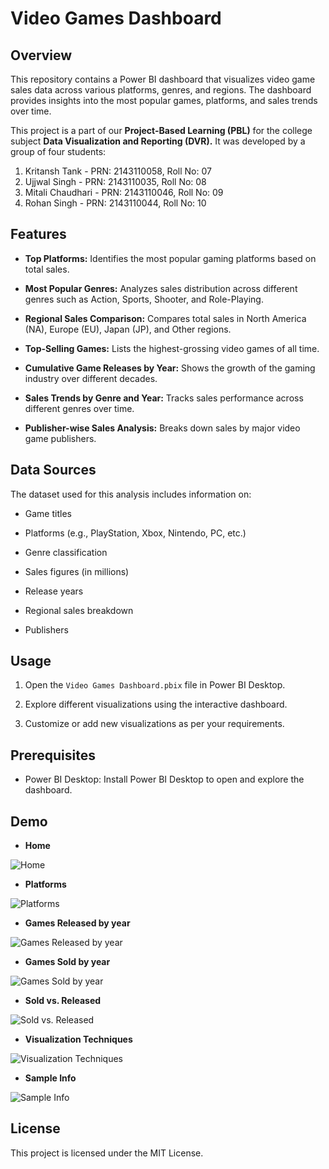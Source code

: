 # Video Games Dashboard

## Overview

This repository contains a Power BI dashboard that visualizes video game sales data across various platforms, genres, and regions. The dashboard provides insights into the most popular games, platforms, and sales trends over time.

This project is a part of our **Project-Based Learning (PBL)** for the college subject **Data Visualization and Reporting (DVR).** It was developed by a group of four students:

1. Kritansh Tank - PRN: 2143110058, Roll No: 07 
2. Ujjwal Singh - PRN: 2143110035, Roll No: 08
3. Mitali Chaudhari - PRN: 2143110046, Roll No: 09
4. Rohan Singh - PRN: 2143110044, Roll No: 10

## Features

- **Top Platforms:** Identifies the most popular gaming platforms based on total sales.

- **Most Popular Genres:** Analyzes sales distribution across different genres such as Action, Sports, Shooter, and Role-Playing.

- **Regional Sales Comparison:** Compares total sales in North America (NA), Europe (EU), Japan (JP), and Other regions.

- **Top-Selling Games:** Lists the highest-grossing video games of all time.

- **Cumulative Game Releases by Year:** Shows the growth of the gaming industry over different decades.

- **Sales Trends by Genre and Year:** Tracks sales performance across different genres over time.

- **Publisher-wise Sales Analysis:** Breaks down sales by major video game publishers.

## Data Sources

The dataset used for this analysis includes information on:

- Game titles

- Platforms (e.g., PlayStation, Xbox, Nintendo, PC, etc.)

- Genre classification

- Sales figures (in millions)

- Release years

- Regional sales breakdown

- Publishers

## Usage

1. Open the ```Video Games Dashboard.pbix``` file in Power BI Desktop.

2. Explore different visualizations using the interactive dashboard.

3. Customize or add new visualizations as per your requirements.

## Prerequisites

- Power BI Desktop: Install Power BI Desktop to open and explore the dashboard.

## Demo

- **Home**

![Home](https://drive.google.com/uc?id=11trJ00dnw5dT4_G0YhkqseHVDbChyTCU)


- **Platforms**

![Platforms](https://drive.google.com/uc?id=1JzYG9ncv9nK2ucPs6b78e8qYb5s7ipxb)


- **Games Released by year**

![Games Released by year](https://drive.google.com/uc?id=1EoYF7fQOUZLfTNmyzkYggA8AjQHxkAhY)


- **Games Sold by year**

![Games Sold by year](https://drive.google.com/uc?id=1iPL30wjnFHrW405YPLam_YwLVhZyddSs)


- **Sold vs. Released**

![Sold vs. Released](https://drive.google.com/uc?id=1Ybu9etLNyDZ5h1iWgEU52A8CiCqhFZgg)

- **Visualization Techniques**

![Visualization Techniques](https://drive.google.com/uc?id=11pVqxH8lXQg4Bvp_wSaNbubAioea1LgL)

- **Sample Info**

![Sample Info](https://drive.google.com/uc?id=1bnaU42u7Q6xc-4DPcbipxBSU_HTV3Pzj)

## License

This project is licensed under the MIT License.
